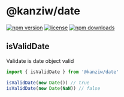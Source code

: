 # @kanziw/date

[![npm version](https://img.shields.io/npm/v/@kanziw/date)](https://www.npmjs.com/package/@kanziw/date)
[![license](https://img.shields.io/npm/l/@kanziw/date)](https://www.npmjs.com/package/@kanziw/date)
[![npm downloads](https://img.shields.io/npm/dt/@kanziw/date)](https://www.npmjs.com/package/@kanziw/date)

## isValidDate

Validate is date object valid

```ts
import { isValidDate } from '@kanziw/date'

isValidDate(new Date()) // true
isValidDate(new Date(NaN)) // false
```
